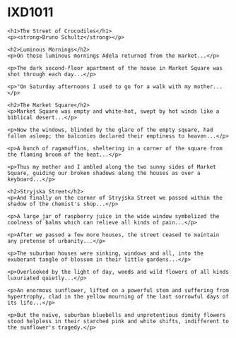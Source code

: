 # IXD1011
<!DOCTYPE html>
<html lang="en">
<head>
    <meta charset="UTF-8">
    <meta name="viewport" content="width=device-width, initial-scale=1.0">
    <title>The Street of Crocodiles</title>
</head>
<body>

    <h1>The Street of Crocodiles</h1>
    <p><strong>Bruno Schultz</strong></p>

    <h2>Luminous Mornings</h2>
    <p>On those luminous mornings Adela returned from the market...</p>

    <p>The dark second-floor apartment of the house in Market Square was shot through each day...</p>

    <p>"On Saturday afternoons I used to go for a walk with my mother...</p>

    <h2>The Market Square</h2>
    <p>Market Square was empty and white-hot, swept by hot winds like a biblical desert...</p>

    <p>Now the windows, blinded by the glare of the empty square, had fallen asleep; the balconies declared their emptiness to heaven...</p>

    <p>A bunch of ragamuffins, sheltering in a corner of the square from the flaming broom of the heat...</p>

    <p>Thus my mother and I ambled along the two sunny sides of Market Square, guiding our broken shadows along the houses as over a keyboard...</p>

    <h2>Stryjska Street</h2>
    <p>And finally on the corner of Stryjska Street we passed within the shadow of the chemist's shop...</p>

    <p>A large jar of raspberry juice in the wide window symbolized the coolness of balms which can relieve all kinds of pain...</p>

    <p>After we passed a few more houses, the street ceased to maintain any pretense of urbanity...</p>

    <p>The suburban houses were sinking, windows and all, into the exuberant tangle of blossom in their little gardens...</p>

    <p>Overlooked by the light of day, weeds and wild flowers of all kinds luxuriated quietly...</p>

    <p>An enormous sunflower, lifted on a powerful stem and suffering from hypertrophy, clad in the yellow mourning of the last sorrowful days of its life...</p>

    <p>But the naïve, suburban bluebells and unpretentious dimity flowers stood helpless in their starched pink and white shifts, indifferent to the sunflower's tragedy.</p>

</body>
</html>
